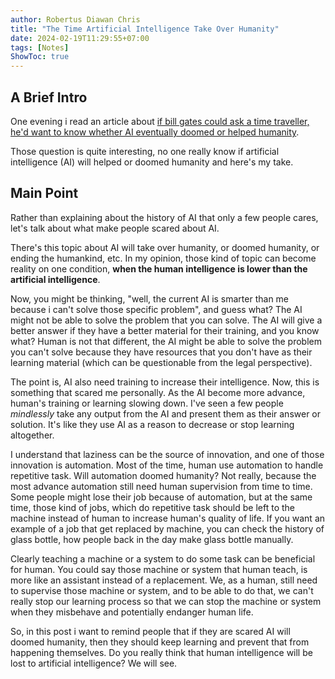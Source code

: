 ```yaml
---
author: Robertus Diawan Chris
title: "The Time Artificial Intelligence Take Over Humanity"
date: 2024-02-19T11:29:55+07:00
tags: [Notes]
ShowToc: true
---
```


## A Brief Intro

One evening i read an article about [if bill gates could ask a time traveller,
he'd want to know whether AI eventually doomed or helped
humanity](https://finance.yahoo.com/news/bill-gates-could-ask-time-152241140.html).

Those question is quite interesting, no one really know if artificial
intelligence (AI) will helped or doomed humanity and here's my take.

## Main Point

Rather than explaining about the history of AI that only a few people cares,
let's talk about what make people scared about AI.

There's this topic about AI will take over humanity, or doomed humanity, or
ending the humankind, etc. In my opinion, those kind of topic can become reality
on one condition, **when the human intelligence is lower than the artificial
intelligence**.

Now, you might be thinking, "well, the current AI is smarter than me because i
can't solve those specific problem", and guess what? The AI might not be able
to solve the problem that you can solve. The AI will give a better answer if
they have a better material for their training, and you know what? Human is
not that different, the AI might be able to solve the problem you can't solve
because they have resources that you don't have as their learning material
(which can be questionable from the legal perspective).

The point is, AI also need training to increase their intelligence. Now, this
is something that scared me personally. As the AI become more advance, human's
training or learning slowing down. I've seen a few people *mindlessly* take
any output from the AI and present them as their answer or solution. It's like
they use AI as a reason to decrease or stop learning altogether.

I understand that laziness can be the source of innovation, and one of those
innovation is automation. Most of the time, human use automation to handle
repetitive task. Will automation doomed humanity? Not really, because the most
advance automation still need human supervision from time to time. Some people
might lose their job because of automation, but at the same time, those kind
of jobs, which do repetitive task should be left to the machine instead of
human to increase human's quality of life. If you want an example of a job
that get replaced by machine, you can check the history of glass bottle, how
people back in the day make glass bottle manually.

Clearly teaching a machine or a system to do some task can be beneficial for
human. You could say those machine or system that human teach, is more like an
assistant instead of a replacement. We, as a human, still need to supervise those
machine or system, and to be able to do that, we can't really stop our
learning process so that we can stop the machine or system when they misbehave
and potentially endanger human life.

So, in this post i want to remind people that if they are scared AI will
doomed humanity, then they should keep learning and prevent that from
happening themselves. Do you really think that human intelligence will be lost
to artificial intelligence? We will see.
